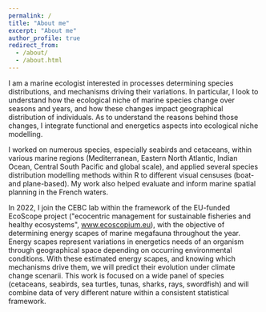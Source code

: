 ```yaml
---
permalink: /
title: "About me"
excerpt: "About me"
author_profile: true
redirect_from: 
  - /about/
  - /about.html
---
```



I am a marine ecologist interested in processes determining species distributions, and mechanisms driving their variations. In particular, I look to understand how the ecological niche of marine species change over seasons and years, and how these changes impact geographical distribution of individuals. As to understand the reasons behind those changes, I integrate functional and energetics aspects into ecological niche modelling. 

I worked on numerous species, especially seabirds and cetaceans, within various marine regions (Mediterranean, Eastern North Atlantic, Indian Ocean, Central South Pacific and global scale), and applied several species distribution modelling methods within R to different visual censuses (boat- and plane-based). My work also helped evaluate and inform marine spatial planning in the French waters. 

In 2022, I join the CEBC lab within the framework of the EU-funded EcoScope project ("ecocentric management for sustainable fisheries and healthy ecosystems", www.ecoscopium.eu), with the objective of determining energy scapes of marine megafauna throughout the year. Energy scapes represent variations in energetics needs of an organism through geographical space depending on occurring environmental conditions. With these estimated energy scapes, and knowing which mechanisms drive them, we will predict their evolution under climate change scenarii. This work is focused on a wide panel of species (cetaceans, seabirds, sea turtles, tunas, sharks, rays, swordfish) and will combine data of very different nature within a consistent statistical framework. 


